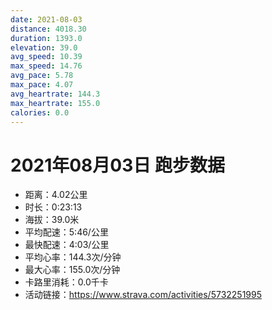 ```yaml
---
date: 2021-08-03
distance: 4018.30
duration: 1393.0
elevation: 39.0
avg_speed: 10.39
max_speed: 14.76
avg_pace: 5.78
max_pace: 4.07
avg_heartrate: 144.3
max_heartrate: 155.0
calories: 0.0
---
```


# 2021年08月03日 跑步数据

- 距离：4.02公里
- 时长：0:23:13
- 海拔：39.0米
- 平均配速：5:46/公里
- 最快配速：4:03/公里
- 平均心率：144.3次/分钟
- 最大心率：155.0次/分钟
- 卡路里消耗：0.0千卡
- 活动链接：https://www.strava.com/activities/5732251995
